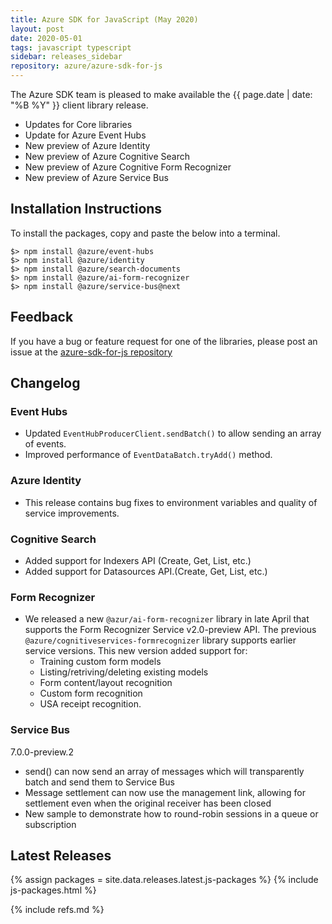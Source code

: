 ```yaml
---
title: Azure SDK for JavaScript (May 2020)
layout: post
date: 2020-05-01
tags: javascript typescript
sidebar: releases_sidebar
repository: azure/azure-sdk-for-js
---
```


The Azure SDK team is pleased to make available the {{ page.date | date: "%B %Y" }} client library release.

- Updates for Core libraries
- Update for Azure Event Hubs
- New preview of Azure Identity
- New preview of Azure Cognitive Search
- New preview of Azure Cognitive Form Recognizer
- New preview of Azure Service Bus

## Installation Instructions
To install the packages, copy and paste the below into a terminal.

    $> npm install @azure/event-hubs
    $> npm install @azure/identity
    $> npm install @azure/search-documents
    $> npm install @azure/ai-form-recognizer
    $> npm install @azure/service-bus@next

## Feedback
If you have a bug or feature request for one of the libraries, please post an issue at the [azure-sdk-for-js repository](https://github.com/azure/azure-sdk-for-js/issues)

## Changelog

### Event Hubs

- Updated `EventHubProducerClient.sendBatch()` to allow sending an array of events.
- Improved performance of `EventDataBatch.tryAdd()` method.

### Azure Identity

- This release contains bug fixes to environment variables and quality of service improvements.

### Cognitive Search

- Added support for Indexers API (Create, Get, List, etc.)
- Added support for Datasources API.(Create, Get, List, etc.)

### Form Recognizer

- We released a new `@azur/ai-form-recognizer` library in late April that supports the Form Recognizer Service v2.0-preview API. The previous `@azure/cognitiveservices-formrecognizer` library supports earlier service versions. This new version added support for:
  - Training custom form models
  - Listing/retriving/deleting existing models
  - Form content/layout recognition
  - Custom form recognition
  - USA receipt recognition.

### Service Bus

7.0.0-preview.2

- send() can now send an array of messages which will transparently batch and send them to Service Bus
- Message settlement can now use the management link, allowing for settlement even when the original receiver has been closed
- New sample to demonstrate how to round-robin sessions in a queue or subscription

## Latest Releases

{% assign packages = site.data.releases.latest.js-packages %}
{% include js-packages.html %}

{% include refs.md %}
